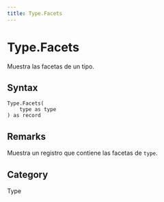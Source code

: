 ```yaml
---
title: Type.Facets
---
```


# Type.Facets


Muestra las facetas de un tipo.


## Syntax

```powerquery
Type.Facets(
    type as type
) as record
```


## Remarks

Muestra un registro que contiene las facetas de <code>type</code>.



## Category
Type

